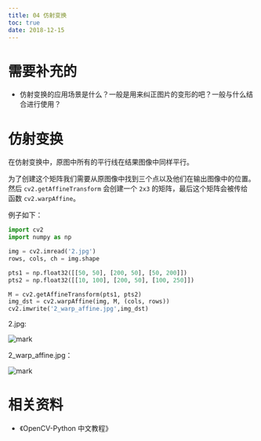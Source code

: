 ```yaml
---
title: 04 仿射变换
toc: true
date: 2018-12-15
---
```

# 需要补充的

- 仿射变换的应用场景是什么？一般是用来纠正图片的变形的吧？一般与什么结合进行使用？

# 仿射变换

在仿射变换中，原图中所有的平行线在结果图像中同样平行。

为了创建这个矩阵我们需要从原图像中找到三个点以及他们在输出图像中的位置。然后 `cv2.getAffineTransform` 会创建一个 `2x3` 的矩阵，最后这个矩阵会被传给 函数 `cv2.warpAffine`。

例子如下：

```py
import cv2
import numpy as np

img = cv2.imread('2.jpg')
rows, cols, ch = img.shape

pts1 = np.float32([[50, 50], [200, 50], [50, 200]])
pts2 = np.float32([[10, 100], [200, 50], [100, 250]])

M = cv2.getAffineTransform(pts1, pts2)
img_dst = cv2.warpAffine(img, M, (cols, rows))
cv2.imwrite('2_warp_affine.jpg',img_dst)
```

2.jpg:

![mark](http://images.iterate.site/blog/image/20181215/ieOrpdOnifhX.jpg?imageslim)

2_warp_affine.jpg：

![mark](http://images.iterate.site/blog/image/20181215/t4lzHVCucDDu.jpg?imageslim)



# 相关资料

- 《OpenCV-Python 中文教程》
